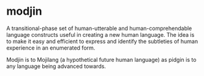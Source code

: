 # modjin

A transitional-phase set of human-utterable and human-comprehendable language constructs useful in creating a new human language. The idea is to make it easy and efficient to express and identify the subtleties of human experience in an enumerated form.

Modjin is to Mojilang (a hypothetical future human language) as pidgin is to any language being advanced towards.




